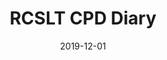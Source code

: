 ---
title: RCSLT CPD Diary
type: desktop
typedesc: Web App
client: Royal College of Speech and Language Therapists
description: RCSLT is the professional body for speech and language therapists in the UK. I redesigned the Continuing Professional Development (CPD) diary used by therapists to record their ongoing learning, delivering improved accessibility and more efficient workflow.
date: 2019-12-01
casestudy: false
---
